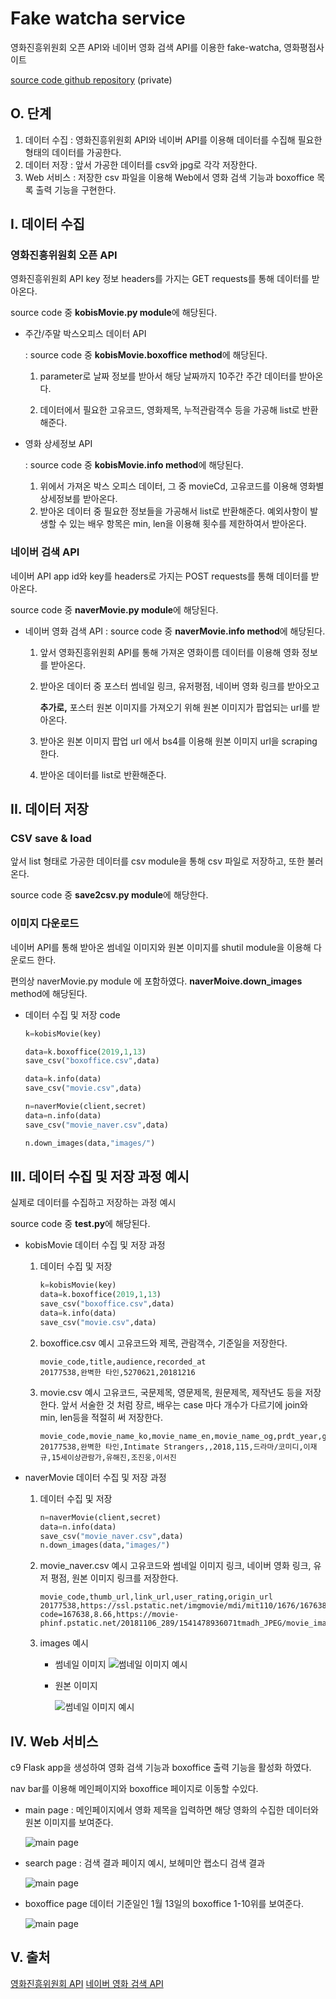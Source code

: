 # Fake watcha service

영화진흥위원회 오픈 API와 네이버 영화 검색 API를 이용한 fake-watcha, 영화평점사이트

[source code github repository](https://github.com/jiwookseo/fake_watcha) (private)



## O. 단계

1. 데이터 수집
   : 영화진흥위원회 API와 네이버 API를 이용해 데이터를 수집해 필요한 형태의 데이터를 가공한다.
2. 데이터 저장
   : 앞서 가공한 데이터를 csv와 jpg로 각각 저장한다.
3. Web 서비스
   : 저장한 csv 파일을 이용해 Web에서 영화 검색 기능과 boxoffice 목록 출력 기능을 구현한다.



## I. 데이터 수집

### 영화진흥위원회 오픈 API

영화진흥위원회 API key 정보 headers를 가지는 GET requests를 통해 데이터를 받아온다.

source code 중 **kobisMovie.py module**에 해당된다.

- 주간/주말 박스오피스 데이터 API

  : source code 중 **kobisMovie.boxoffice method**에 해당된다.

  1. parameter로 날짜 정보를 받아서 해당 날짜까지 10주간 주간 데이터를 받아온다.

  2. 데이터에서 필요한 고유코드, 영화제목, 누적관람객수 등을 가공해 list로 반환해준다.

     

- 영화 상세정보 API

  : source code 중 **kobisMovie.info method**에 해당된다.

  1. 위에서 가져온 박스 오피스 데이터, 그 중 movieCd, 고유코드를 이용해 영화별 상세정보를 받아온다.
  2. 받아온 데이터 중 필요한 정보들을 가공해서 list로 반환해준다.
     예외사항이 발생할 수 있는 배우 항목은 min, len을 이용해 횟수를 제한하여서 받아온다.



### 네이버 검색 API

네이버 API app id와 key를 headers로 가지는 POST requests를 통해 데이터를 받아온다.

source code 중 **naverMovie.py module**에 해당된다.

- 네이버 영화 검색 API
  : source code 중 **naverMovie.info method**에 해당된다.

  1. 앞서 영화진흥위원회 API를 통해 가져온 영화이름 데이터를 이용해 영화 정보를 받아온다.

  2. 받아온 데이터 중 포스터 썸네일 링크, 유저평점, 네이버 영화 링크를 받아오고

     **추가로,** 포스터 원본 이미지를 가져오기 위해 원본 이미지가 팝업되는 url를 받아온다.

  3. 받아온 원본 이미지 팝업 url 에서 bs4를 이용해 원본 이미지 url을 scraping 한다.

  4. 받아온 데이터를 list로 반환해준다.



## II. 데이터 저장

### CSV save & load

앞서 list 형태로 가공한 데이터를 csv module을 통해 csv 파일로 저장하고, 또한 불러온다.

source code 중 **save2csv.py module**에 해당한다.



### 이미지 다운로드

네이버 API를 통해 받아온 썸네일 이미지와 원본 이미지를 shutil module을 이용해 다운로드 한다.

편의상 naverMovie.py module 에 포함하였다. **naverMoive.down_images** method에 해당된다.



- 데이터 수집 및 저장 code

  ```python
  k=kobisMovie(key)
  
  data=k.boxoffice(2019,1,13)
  save_csv("boxoffice.csv",data)
  
  data=k.info(data)
  save_csv("movie.csv",data)
  
  n=naverMovie(client,secret)
  data=n.info(data)
  save_csv("movie_naver.csv",data)
  
  n.down_images(data,"images/")
  ```



## III. 데이터 수집 및 저장 과정 예시

실제로 데이터를 수집하고 저장하는 과정 예시

source code 중 **test.py**에 해당된다.



- kobisMovie 데이터 수집 및 저장 과정

  1. 데이터 수집 및 저장

     ```python
     k=kobisMovie(key)
     data=k.boxoffice(2019,1,13)
     save_csv("boxoffice.csv",data)
     data=k.info(data)
     save_csv("movie.csv",data)
     ```

  2. boxoffice.csv 예시
     고유코드와 제목, 관람객수, 기준일을 저장한다.

     ```
     movie_code,title,audience,recorded_at
     20177538,완벽한 타인,5270621,20181216
     ```

  3. movie.csv 예시
     고유코드, 국문제목, 영문제목, 원문제목, 제작년도 등을 저장한다.
     앞서 서술한 것 처럼 장르, 배우는 case 마다 개수가 다르기에 join와 min, len등을 적절히 써 저장한다.

     ```
     movie_code,movie_name_ko,movie_name_en,movie_name_og,prdt_year,genres,directors,watch_grade_nm,actor1,actor2,actor1
     20177538,완벽한 타인,Intimate Strangers,,2018,115,드라마/코미디,이재규,15세이상관람가,유해진,조진웅,이서진
     ```

  

- naverMovie 데이터 수집 및 저장 과정

  1. 데이터 수집 및 저장

     ```python
     n=naverMovie(client,secret)
     data=n.info(data)
     save_csv("movie_naver.csv",data)
     n.down_images(data,"images/")
     ```

  2. movie_naver.csv 예시
     고유코드와 썸네일 이미지 링크, 네이버 영화 링크, 유저 평점, 원본 이미지 링크를 저장한다.

     ```
     movie_code,thumb_url,link_url,user_rating,origin_url
     20177538,https://ssl.pstatic.net/imgmovie/mdi/mit110/1676/167638_P71_133542.jpg,https://movie.naver.com/movie/bi/mi/basic.nhn?code=167638,8.66,https://movie-phinf.pstatic.net/20181106_289/1541478936071tmadh_JPEG/movie_image.jpg
     ```

  3. images 예시

     - 썸네일 이미지
       ![썸네일 이미지 예시](C:/Users/student/movie/images/20010291_thumb.jpg)

     

     - 원본 이미지

       ![썸네일 이미지 예시](C:/Users/student/movie/images/20010291_origin.jpg)



## IV. Web 서비스

c9 Flask app을 생성하여 영화 검색 기능과 boxoffice 출력 기능을 활성화 하였다.

nav bar를 이용해 메인페이지와 boxoffice 페이지로 이동할 수있다.

- main page
  : 메인페이지에서 영화 제목을 입력하면 해당 영화의 수집한 데이터와 원본 이미지를 보여준다.

  ![main page](doc/0.PNG)



- search page
  : 검색 결과 페이지 예시, 보헤미안 랩소디 검색 결과

  ![main page](doc/1.PNG)



- boxoffice page
  데이터 기준일인 1월 13일의 boxoffice 1-10위를 보여준다.

  ![main page](doc/2.PNG)



## V. 출처

[영화진흥위원회 API](http://www.kobis.or.kr/kobisopenapi/homepg/apiservice/searchServiceInfo.do)
[네이버 영화 검색 API](https://developers.naver.com/docs/search/movie/)